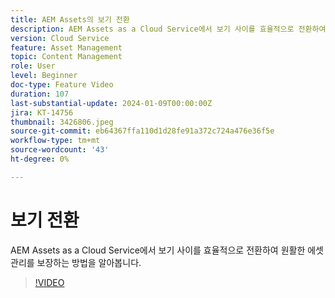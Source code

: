 ```yaml
---
title: AEM Assets의 보기 전환
description: AEM Assets as a Cloud Service에서 보기 사이를 효율적으로 전환하여 원활한 에셋 관리를 보장하는 방법을 알아봅니다.
version: Cloud Service
feature: Asset Management
topic: Content Management
role: User
level: Beginner
doc-type: Feature Video
duration: 107
last-substantial-update: 2024-01-09T00:00:00Z
jira: KT-14756
thumbnail: 3426806.jpeg
source-git-commit: eb64367ffa110d1d28fe91a372c724a476e36f5e
workflow-type: tm+mt
source-wordcount: '43'
ht-degree: 0%

---
```



# 보기 전환

AEM Assets as a Cloud Service에서 보기 사이를 효율적으로 전환하여 원활한 에셋 관리를 보장하는 방법을 알아봅니다.

>[!VIDEO](https://video.tv.adobe.com/v/3426806/?learn=on)
